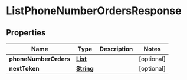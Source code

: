 

# ListPhoneNumberOrdersResponse


## Properties

| Name | Type | Description | Notes |
|------------ | ------------- | ------------- | -------------|
|**phoneNumberOrders** | [**List**](List.md) |  |  [optional] |
|**nextToken** | [**String**](String.md) |  |  [optional] |



